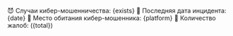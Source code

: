 😈 Случаи кибер-мошенничества: {exists}
🐛 Последняя дата инцидента: {date}
🎃 Место обитания кибер-мошенника: {platform}
🐒 Количество жалоб: ({total})

